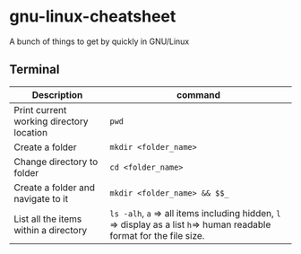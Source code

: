 # gnu-linux-cheatsheet

A bunch of things to get by quickly in GNU/Linux


## Terminal

|Description|command|
|-----------|-------|
|Print current working directory location| `pwd`|
|Create a folder| `mkdir <folder_name>`|
|Change directory to folder| `cd <folder_name>`|
|Create a folder and navigate to it| `mkdir <folder_name> && $$_`|
|List all the items within a directory| `ls -alh`,  `a` => all items including hidden, `l` => display as a list `h`=> human readable format for the file size.|
